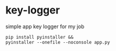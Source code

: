 # key-logger

simple app key logger for my job


```
pip install pyinstaller &&
pyinstaller --onefile --noconsole app.py
```